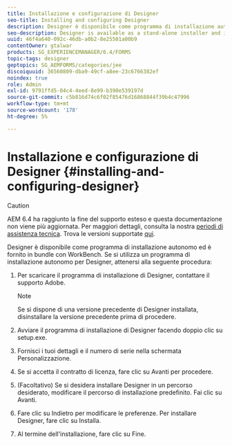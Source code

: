 ```yaml
---
title: Installazione e configurazione di Designer
seo-title: Installing and configuring Designer
description: Designer è disponibile come programma di installazione autonomo e fornito in bundle con Workbench. Scopri come installare Designer autonomo.
seo-description: Designer is available as a stand-alone installer and is also bundled with Workbench. Learn how to install stand-alone Designer.
uuid: 46f4a640-092c-46db-a0b2-8e25501a00b9
contentOwner: gtalwar
products: SG_EXPERIENCEMANAGER/6.4/FORMS
topic-tags: designer
geptopics: SG_AEMFORMS/categories/jee
discoiquuid: 36560809-dba9-49cf-a8ee-23c6766382ef
noindex: true
role: Admin
exl-id: 9791ffd5-04c4-4eed-8e99-b390e539197d
source-git-commit: c5b816d74c6f02f85476d16868844f39b4c47996
workflow-type: tm+mt
source-wordcount: '178'
ht-degree: 5%

---
```


# Installazione e configurazione di Designer {#installing-and-configuring-designer}

>[!CAUTION]
>
>AEM 6.4 ha raggiunto la fine del supporto esteso e questa documentazione non viene più aggiornata. Per maggiori dettagli, consulta la nostra [periodi di assistenza tecnica](https://helpx.adobe.com/it/support/programs/eol-matrix.html). Trova le versioni supportate [qui](https://experienceleague.adobe.com/docs/).

Designer è disponibile come programma di installazione autonomo ed è fornito in bundle con WorkBench. Se si utilizza un programma di installazione autonomo per Designer, attenersi alla seguente procedura:

1. Per scaricare il programma di installazione di Designer, contattare il supporto Adobe.

   >[!NOTE]
   >
   >Se si dispone di una versione precedente di Designer installata, disinstallare la versione precedente prima di procedere.

1. Avviare il programma di installazione di Designer facendo doppio clic su setup.exe.
1. Fornisci i tuoi dettagli e il numero di serie nella schermata Personalizzazione.
1. Se si accetta il contratto di licenza, fare clic su Avanti per procedere.
1. (Facoltativo) Se si desidera installare Designer in un percorso desiderato, modificare il percorso di installazione predefinito. Fai clic su Avanti.
1. Fare clic su Indietro per modificare le preferenze. Per installare Designer, fare clic su Installa.
1. Al termine dell&#39;installazione, fare clic su Fine.
